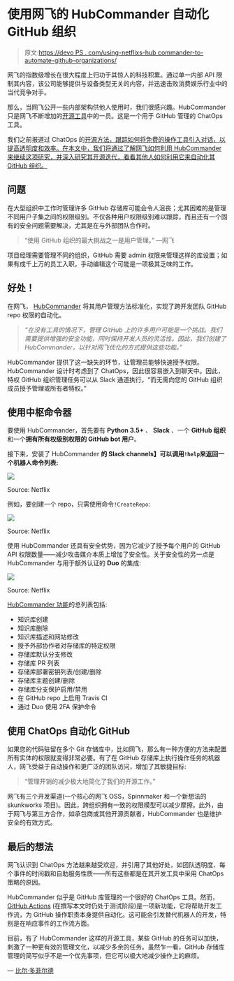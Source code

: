 # 使用网飞的 HubCommander 自动化 GitHub 组织

> 原文:[https://devo PS . com/using-netflixs-hub commander-to-automate-github-organizations/](https://devops.com/using-netflixs-hubcommander-to-automate-github-organizations/)

网飞的指数级增长在很大程度上归功于其惊人的科技积累。通过单一内部 API 限制其内容，该公司能够提供与设备类型无关的内容，并迅速击败消费娱乐行业中的当代竞争对手。

那么，当网飞公开一些内部架构供他人使用时，我们很感兴趣。HubCommander 只是网飞不断增加的[开源工具](https://github.com/Netflix)中的一员。这是一个用于 GitHub 管理的 ChatOps 工具。

我们之前报道过 ChatOps 的[开源方法，跟踪如何将免费的操作工具引入对话，以提高透明度和效率。在本文中，我们将通过了解网飞如何利用 HubCommander 来继续这项研究，并深入研究其开源迭代，看看其他人如何利用它来自动化其 GitHub 组织。](https://devops.com/implementing-chatops-using-open-source-tooling/)

## 问题

在大型组织中工作时管理许多 GitHub 存储库可能会令人沮丧；尤其困难的是管理不同用户子集之间的权限级别。不仅各种用户权限级别难以跟踪，而且还有一个固有的安全问题需要解决，尤其是在与外部团队合作时。

> “使用 GitHub 组织的最大挑战之一是用户管理。” —网飞

项目经理需要管理不同的组织，GitHub 需要 admin 权限来管理这样的库设置；如果有成千上万的员工入职，手动编辑这个可能是一项极其乏味的工作。

## 好处！

在网飞， [HubCommander](https://github.com/Netflix/hubcommander) 将其用户管理方法标准化，实现了跨开发团队 GitHub repo 权限的自动化。

> *“在没有工具的情况下，管理 GitHub 上的许多用户可能是一个挑战。我们需要提供增强的安全功能，同时保持开发人员的灵活性。因此，我们创建了 HubCommander，以针对网飞优化的方式提供这些功能。”*

HubCommander 提供了这一缺失的环节，让管理员能够快速授予权限。HubCommander 设计时考虑到了 ChatOps，因此很容易嵌入到聊天中。因此，特权 GitHub 组织管理任务可以从 Slack 通道执行，“而无需向您的 GitHub 组织成员授予管理或所有者特权。”

## 使用中枢命令器

要使用 HubCommander，首先要有 **Python 3.5+** 、 **Slack** 、一个 **GitHub 组织**和一个**拥有所有权级别权限的 GitHub bot 用户**。

接下来，安装了 HubCommander **的 Slack channels】可以调用`!help`来返回一个机器人命令列表:**

![](../Images/4f9503b24142f10bf9925ee1ab33014a.png)

Source: Netflix

例如，要创建一个 repo，只需使用命令`!CreateRepo`:

![](../Images/16262dd93957aba2f72562fef0530e12.png)

Source: Netflix

使用 HubCommander 还具有安全优势，因为它减少了授予每个用户的 GitHub API 权限数量——减少攻击媒介本质上增加了安全性。关于安全性的另一点是 HubCommander 与用于额外认证的 **Duo** 的集成:

![](../Images/7f0bf1dc0d2be87c7c3ff9884d01a1e6.png)

Source: Netflix

[HubCommander 功能](https://github.com/Netflix/hubcommander#features)的总列表包括:

*   知识库创建
*   知识库删除
*   知识库描述和网站修改
*   授予外部协作者对存储库的特定权限
*   存储库默认分支修改
*   存储库 PR 列表
*   存储库部署密钥列表/创建/删除
*   存储库主题创建/删除
*   存储库分支保护启用/禁用
*   在 GitHub repo 上启用 Travis CI
*   通过 Duo 使用 2FA 保护命令

## 使用 ChatOps 自动化 GitHub

如果您的代码驻留在多个 Git 存储库中，比如网飞，那么有一种方便的方法来配置所有实体的权限就变得非常必要。有了在 GitHub 存储库上执行操作任务的机器人，网飞受益于自动操作和更广泛的团队访问，增加了其敏捷目标:

> “管理开销的减少极大地简化了我们的开源工作。”

网飞有三个开发渠道(一个核心的网飞 OSS，Spinnmaker 和一个新想法的 skunkworks 项目)。因此，跨组织拥有一致的权限模型可以减少摩擦。此外，由于网飞与第三方合作，如承包商或其他开源贡献者，HubCommander 也是维护安全的有效方式。

## 最后的想法

网飞认识到 ChatOps 方法越来越受欢迎，并引用了其他好处，如团队透明度、每个事件的时间戳和自助服务性质——所有这些都是在其开发工具中采用 ChatOps 策略的原因。

HubCommander 似乎是 GitHub 库管理的一个很好的 ChatOps 工具。然而， [GitHub Actions](https://github.com/features/actions) (在撰写本文时仍处于测试阶段)是一项新功能，它将帮助开发工作流，为 GitHub 操作职责本身提供自动化。这可能会引发替代机器人的开发，特别是在响应事件的工作流方面。

目前，有了 HubCommander 这样的开源工具，某些 GitHub 的任务可以加快，刺激了一种更有效的管理文化，以减少多余的任务。虽然乍一看，GitHub 存储库管理的简写似乎不是一个优先事项，但它可以极大地减少操作上的麻烦。

— [比尔·多菲尔德](https://devops.com/author/bill-doerrfeld/)